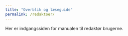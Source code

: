 ```yaml
---
title: "Overblik og læseguide"
permalink: /redaktoer/
---
```


Her er indgangssiden for manualen til redaktør brugerne.